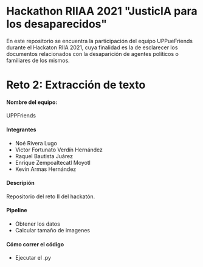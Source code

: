 # Hackathon RIIAA 2021 "JusticIA para los desaparecidos"
En este repositorio se encuentra la participación del equipo UPPueFriends durante el Hackaton RIIA 2021, cuya finalidad es la de esclarecer los documentos relacionados con la desaparición de agentes políticos o familiares de los mismos.
# Reto 2: Extracción de texto
####  Nombre del equipo: 
UPPFriends


#### Integrantes 
* Noé Rivera Lugo
* Victor Fortunato Verdín Hernández
* Raquel Bautista Juárez
* Enrique Zempoaltecatl Moyotl
* Kevin Armas Hernández

#### Descripión 
Repositorio del reto II del hackatón.

#### Pipeline
* Obtener los datos
* Calcular tamaño de imagenes

#### Cómo correr el código
* Ejecutar el .py

